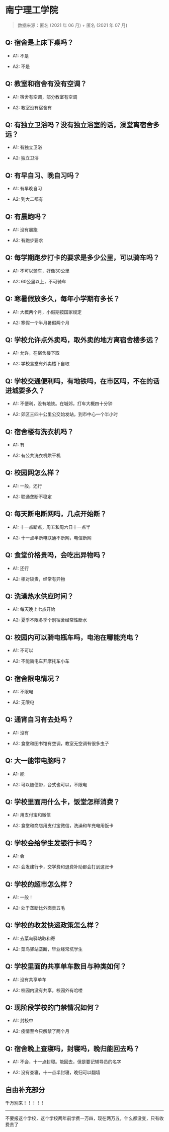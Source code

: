 # 南宁理工学院

> 数据来源：匿名 (2021 年 06 月) + 匿名 (2021 年 07 月)

## Q: 宿舍是上床下桌吗？

- A1: 不是

- A2: 不是

## Q: 教室和宿舍有没有空调？

- A1: 宿舍有空调，部分教室有空调

- A2: 教室没有宿舍有

## Q: 有独立卫浴吗？没有独立浴室的话，澡堂离宿舍多远？

- A1: 有独立卫浴

- A2: 独立卫浴

## Q: 有早自习、晚自习吗？

- A1: 有早晚自习

- A2: 到大二都有

## Q: 有晨跑吗？

- A1: 没有晨跑

- A2: 有跑步要求

## Q: 每学期跑步打卡的要求是多少公里，可以骑车吗？

- A1: 不可以骑车，好像30公里

- A2: 60公里以上，不可骑车

## Q: 寒暑假放多久，每年小学期有多长？

- A1: 大概两个月，小假期按国家规定

- A2: 寒假一个半月暑假两个月

## Q: 学校允许点外卖吗，取外卖的地方离宿舍楼多远？

- A1: 允许，在宿舍楼下取

- A2: 学校食堂有外卖楼下自取

## Q: 学校交通便利吗，有地铁吗，在市区吗，不在的话进城要多久？

- A1: 不便利，没有地铁。在城郊，打车大概四十分钟

- A2: 郊区三四十公里公交始发站，到市中心一个半小时

## Q: 宿舍楼有洗衣机吗？

- A1: 有

- A2: 有公共洗衣机烘干机

## Q: 校园网怎么样？

- A1: 一般，还行

- A2: 联通垄断不稳定

## Q: 每天断电断网吗，几点开始断？

- A1: 十一点断点，周五和周六日十一点半

- A2: 十一点半断电联通不断网，电信断网

## Q: 食堂价格贵吗，会吃出异物吗？

- A1: 还行

- A2: 相对较贵，经常有异物

## Q: 洗澡热水供应时间？

- A1: 每天晚上七点开始

- A2: 夏季不限冬季个别宿舍经常性断水

## Q: 校园内可以骑电瓶车吗，电池在哪能充电？

- A1: 不可以

- A2: 不能骑电车开摩托车小车

## Q: 宿舍限电情况？

- A1: 不限电

- A2: 无限电

## Q: 通宵自习有去处吗？

- A1: 没有

- A2: 食堂和图书馆有空调，教室无空调有很多虫子

## Q: 大一能带电脑吗？

- A1: 能

- A2: 可以随便带，台式也可以，不限电

## Q: 学校里面用什么卡，饭堂怎样消费？

- A1: 用支付宝和微信

- A2: 食堂和商店用支付宝微信，洗澡和车充电用饭卡

## Q: 学校会给学生发银行卡吗？

- A1: 会

- A2: 会发建行卡，交学费和退费补助都会打到这张卡

## Q: 学校的超市怎么样？

- A1: 一般！

- A2: 处于垄断比外面贵五毛

## Q: 学校的收发快递政策怎么样？

- A1: 去菜鸟驿站取和寄

- A2: 菜鸟驿站垄断，毕业经常坑学生

## Q: 学校里面的共享单车数目与种类如何？

- A1: 没有共享单车

- A2: 校园内没有共享，校园外有哈喽

## Q: 现阶段学校的门禁情况如何？

- A1: 封校中

- A2: 疫情至今只解禁了两个月

## Q: 宿舍晚上查寝吗，封寝吗，晚归能回去吗？

- A1: 不会，十一点封寝。能回去，但是要记辅导员的名字

- A2: 没有查寝，十一点半封寝，晚归可以翻墙

## 自由补充部分

千万别来！！！！！

***

不要报这个学校，这个学校两年前学费一万四，现在两万五，什么都没变，只有收费贵了